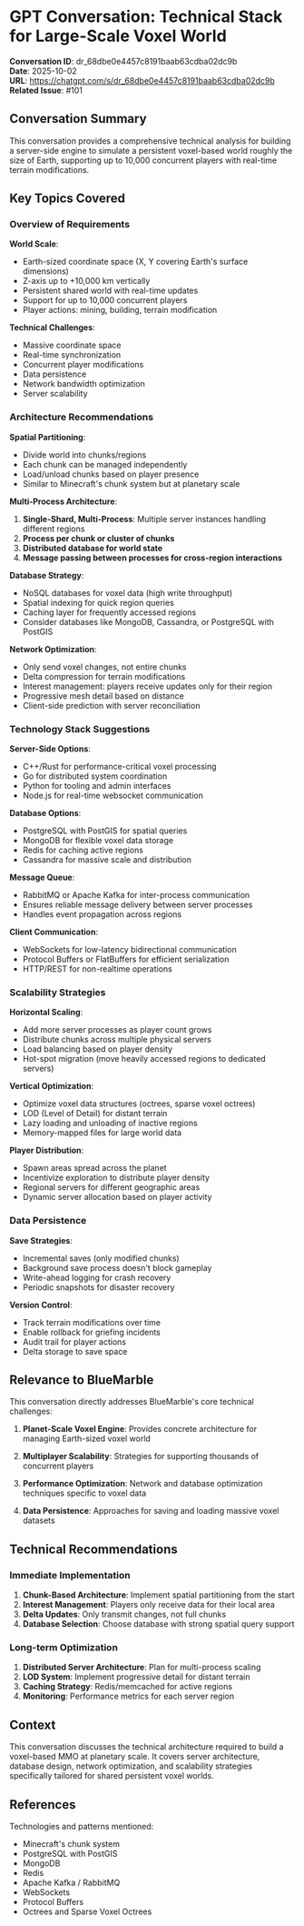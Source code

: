 # GPT Conversation: Technical Stack for Large-Scale Voxel World

**Conversation ID**: dr_68dbe0e4457c8191baab63cdba02dc9b  
**Date**: 2025-10-02  
**URL**: https://chatgpt.com/s/dr_68dbe0e4457c8191baab63cdba02dc9b  
**Related Issue**: #101

## Conversation Summary

This conversation provides a comprehensive technical analysis for building a server-side engine to simulate a persistent voxel-based world roughly the size of Earth, supporting up to 10,000 concurrent players with real-time terrain modifications.

## Key Topics Covered

### Overview of Requirements

**World Scale**:
- Earth-sized coordinate space (X, Y covering Earth's surface dimensions)
- Z-axis up to +10,000 km vertically
- Persistent shared world with real-time updates
- Support for up to 10,000 concurrent players
- Player actions: mining, building, terrain modification

**Technical Challenges**:
- Massive coordinate space
- Real-time synchronization
- Concurrent player modifications
- Data persistence
- Network bandwidth optimization
- Server scalability

### Architecture Recommendations

**Spatial Partitioning**:
- Divide world into chunks/regions
- Each chunk can be managed independently
- Load/unload chunks based on player presence
- Similar to Minecraft's chunk system but at planetary scale

**Multi-Process Architecture**:
1. **Single-Shard, Multi-Process**: Multiple server instances handling different regions
2. **Process per chunk or cluster of chunks**
3. **Distributed database for world state**
4. **Message passing between processes for cross-region interactions**

**Database Strategy**:
- NoSQL databases for voxel data (high write throughput)
- Spatial indexing for quick region queries
- Caching layer for frequently accessed regions
- Consider databases like MongoDB, Cassandra, or PostgreSQL with PostGIS

**Network Optimization**:
- Only send voxel changes, not entire chunks
- Delta compression for terrain modifications
- Interest management: players receive updates only for their region
- Progressive mesh detail based on distance
- Client-side prediction with server reconciliation

### Technology Stack Suggestions

**Server-Side Options**:
- C++/Rust for performance-critical voxel processing
- Go for distributed system coordination
- Python for tooling and admin interfaces
- Node.js for real-time websocket communication

**Database Options**:
- PostgreSQL with PostGIS for spatial queries
- MongoDB for flexible voxel data storage
- Redis for caching active regions
- Cassandra for massive scale and distribution

**Message Queue**:
- RabbitMQ or Apache Kafka for inter-process communication
- Ensures reliable message delivery between server processes
- Handles event propagation across regions

**Client Communication**:
- WebSockets for low-latency bidirectional communication
- Protocol Buffers or FlatBuffers for efficient serialization
- HTTP/REST for non-realtime operations

### Scalability Strategies

**Horizontal Scaling**:
- Add more server processes as player count grows
- Distribute chunks across multiple physical servers
- Load balancing based on player density
- Hot-spot migration (move heavily accessed regions to dedicated servers)

**Vertical Optimization**:
- Optimize voxel data structures (octrees, sparse voxel octrees)
- LOD (Level of Detail) for distant terrain
- Lazy loading and unloading of inactive regions
- Memory-mapped files for large world data

**Player Distribution**:
- Spawn areas spread across the planet
- Incentivize exploration to distribute player density
- Regional servers for different geographic areas
- Dynamic server allocation based on player activity

### Data Persistence

**Save Strategies**:
- Incremental saves (only modified chunks)
- Background save process doesn't block gameplay
- Write-ahead logging for crash recovery
- Periodic snapshots for disaster recovery

**Version Control**:
- Track terrain modifications over time
- Enable rollback for griefing incidents
- Audit trail for player actions
- Delta storage to save space

## Relevance to BlueMarble

This conversation directly addresses BlueMarble's core technical challenges:

1. **Planet-Scale Voxel Engine**: Provides concrete architecture for managing Earth-sized voxel world

2. **Multiplayer Scalability**: Strategies for supporting thousands of concurrent players

3. **Performance Optimization**: Network and database optimization techniques specific to voxel data

4. **Data Persistence**: Approaches for saving and loading massive voxel datasets

## Technical Recommendations

### Immediate Implementation

1. **Chunk-Based Architecture**: Implement spatial partitioning from the start
2. **Interest Management**: Players only receive data for their local area
3. **Delta Updates**: Only transmit changes, not full chunks
4. **Database Selection**: Choose database with strong spatial query support

### Long-term Optimization

1. **Distributed Server Architecture**: Plan for multi-process scaling
2. **LOD System**: Implement progressive detail for distant terrain
3. **Caching Strategy**: Redis/memcached for active regions
4. **Monitoring**: Performance metrics for each server region

## Context

This conversation discusses the technical architecture required to build a voxel-based MMO at planetary scale. It covers server architecture, database design, network optimization, and scalability strategies specifically tailored for shared persistent voxel worlds.

## References

Technologies and patterns mentioned:
- Minecraft's chunk system
- PostgreSQL with PostGIS
- MongoDB
- Redis
- Apache Kafka / RabbitMQ
- WebSockets
- Protocol Buffers
- Octrees and Sparse Voxel Octrees
